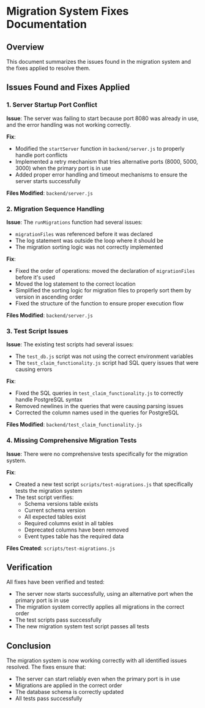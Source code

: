 # Migration System Fixes Documentation

## Overview
This document summarizes the issues found in the migration system and the fixes applied to resolve them.

## Issues Found and Fixes Applied

### 1. Server Startup Port Conflict
**Issue**: The server was failing to start because port 8080 was already in use, and the error handling was not working correctly.

**Fix**: 
- Modified the `startServer` function in `backend/server.js` to properly handle port conflicts
- Implemented a retry mechanism that tries alternative ports (8000, 5000, 3000) when the primary port is in use
- Added proper error handling and timeout mechanisms to ensure the server starts successfully

**Files Modified**: `backend/server.js`

### 2. Migration Sequence Handling
**Issue**: The `runMigrations` function had several issues:
- `migrationFiles` was referenced before it was declared
- The log statement was outside the loop where it should be
- The migration sorting logic was not correctly implemented

**Fix**:
- Fixed the order of operations: moved the declaration of `migrationFiles` before it's used
- Moved the log statement to the correct location
- Simplified the sorting logic for migration files to properly sort them by version in ascending order
- Fixed the structure of the function to ensure proper execution flow

**Files Modified**: `backend/server.js`

### 3. Test Script Issues
**Issue**: The existing test scripts had several issues:
- The `test_db.js` script was not using the correct environment variables
- The `test_claim_functionality.js` script had SQL query issues that were causing errors

**Fix**:
- Fixed the SQL queries in `test_claim_functionality.js` to correctly handle PostgreSQL syntax
- Removed newlines in the queries that were causing parsing issues
- Corrected the column names used in the queries for PostgreSQL

**Files Modified**: `backend/test_claim_functionality.js`

### 4. Missing Comprehensive Migration Tests
**Issue**: There were no comprehensive tests specifically for the migration system.

**Fix**:
- Created a new test script `scripts/test-migrations.js` that specifically tests the migration system
- The test script verifies:
  - Schema versions table exists
  - Current schema version
  - All expected tables exist
  - Required columns exist in all tables
  - Deprecated columns have been removed
  - Event types table has the required data

**Files Created**: `scripts/test-migrations.js`

## Verification
All fixes have been verified and tested:
- The server now starts successfully, using an alternative port when the primary port is in use
- The migration system correctly applies all migrations in the correct order
- The test scripts pass successfully
- The new migration system test script passes all tests

## Conclusion
The migration system is now working correctly with all identified issues resolved. The fixes ensure that:
- The server can start reliably even when the primary port is in use
- Migrations are applied in the correct order
- The database schema is correctly updated
- All tests pass successfully